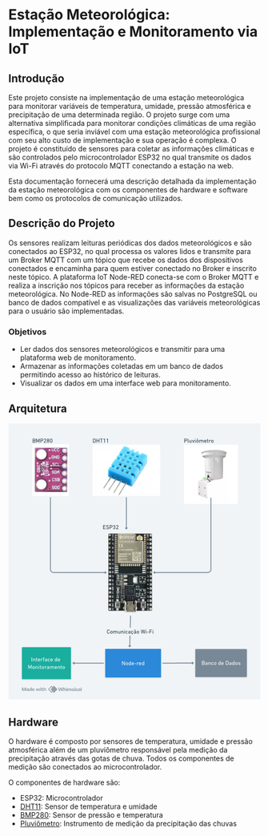 # Estação Meteorológica: Implementação e Monitoramento via IoT
## Introdução

Este projeto consiste na implementação de uma estação meteorológica para monitorar variáveis de temperatura, umidade, pressão atmosférica e precipitação de uma determinada região. O projeto surge com uma alternativa simplificada para monitorar condições climáticas de uma região específica, o que seria inviável com uma estação meteorológica profissional com seu alto custo de implementação e sua operação é complexa. O projeto é constituído de sensores para coletar as informações climáticas e são controlados pelo microcontrolador ESP32 no qual transmite os dados via Wi-Fi através do protocolo MQTT conectando a estação na web.

Esta documentação fornecerá uma descrição detalhada da implementação da estação meteorológica com os componentes de hardware e software bem como os protocolos de comunicação utilizados.

## Descrição do Projeto
Os sensores realizam leituras periódicas dos dados meteorológicos e são conectados ao ESP32, no qual processa os valores lidos e transmite para um Broker MQTT com um tópico que recebe os dados dos dispositivos conectados e encaminha para quem estiver conectado no Broker e inscrito neste tópico. A plataforma IoT Node-RED conecta-se com o Broker MQTT e realiza a inscrição nos tópicos para receber as informações da estação meteorológica. No Node-RED as informações são salvas no PostgreSQL ou banco de dados compatível e as visualizações das variáveis meteorológicas para o usuário são implementadas. 

### Objetivos
- Ler dados dos sensores meteorológicos e transmitir para uma plataforma web de monitoramento.
- Armazenar as informações coletadas em um banco de dados permitindo acesso ao histórico de leituras.
- Visualizar os dados em uma interface web para monitoramento.

## Arquitetura
![](https://github.com/eduardozago/weather-station-iot/blob/main/arquitetura.png)

## Hardware
O hardware é composto por sensores de temperatura, umidade e pressão atmosférica além de um pluviômetro responsável pela medição da precipitação através das gotas de chuva. Todos os componentes de medição são conectados ao microcontrolador. 

O componentes de hardware são:
- ESP32: Microcontrolador 
- [DHT11](https://github.com/eduardozago/weather-station-iot/blob/main/sensores/DHT11): Sensor de temperatura e umidade
- [BMP280](https://github.com/eduardozago/weather-station-iot/blob/main/sensores/BMP280): Sensor de pressão e temperatura
- [Pluviômetro](https://github.com/eduardozago/weather-station-iot/blob/main/sensores/pluviometro): Instrumento de medição da precipitação das chuvas